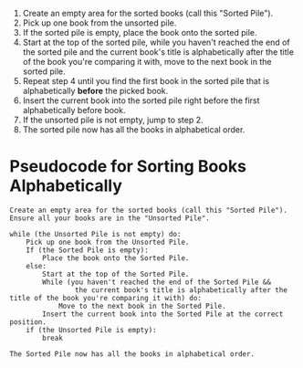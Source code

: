 1. Create an empty area for the sorted books (call this "Sorted Pile").
2. Pick up one book from the unsorted pile.
3. If the sorted pile is empty, place the book onto the sorted pile.
4. Start at the top of the sorted pile, while you haven't reached the end of the sorted pile and the current book's title is alphabetically after the title of the book you're comparing it with, move to the next book in the sorted pile.
5. Repeat step 4 until you find the first book in the sorted pile that is alphabetically **before** the picked book.
6. Insert the current book into the sorted pile right before the first alphabetically before book.
7. If the unsorted pile is not empty, jump to step 2.
8. The sorted pile now has all the books in alphabetical order.


# Pseudocode for Sorting Books Alphabetically

``` pseudocode
Create an empty area for the sorted books (call this "Sorted Pile").
Ensure all your books are in the "Unsorted Pile".

while (the Unsorted Pile is not empty) do:
    Pick up one book from the Unsorted Pile.
    If (the Sorted Pile is empty):
        Place the book onto the Sorted Pile.
    else:
        Start at the top of the Sorted Pile.
        While (you haven't reached the end of the Sorted Pile &&
                the current book's title is alphabetically after the title of the book you're comparing it with) do:
            Move to the next book in the Sorted Pile.
        Insert the current book into the Sorted Pile at the correct position.
    if (the Unsorted Pile is empty):
        break

The Sorted Pile now has all the books in alphabetical order.
```


